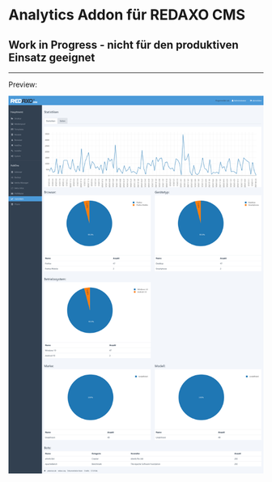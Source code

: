 # Analytics Addon für REDAXO CMS

## Work in Progress - nicht für den produktiven Einsatz geeignet

----

Preview:

![Preview](./preview/1.png "Preview")